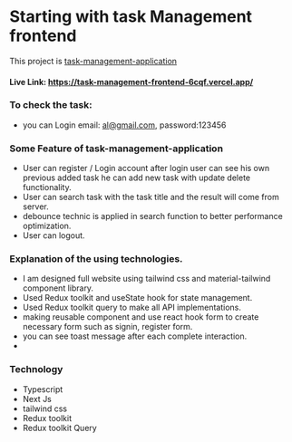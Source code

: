 # Starting with task Management frontend

This project is [task-management-application](https://task-management-frontend-6cqf.vercel.app/)

#### Live Link: https://task-management-frontend-6cqf.vercel.app/

### To check the task:

- you can Login email: al@gmail.com, password:123456

### Some Feature of task-management-application

- User can register / Login account after login user can see his own previous added task he can add new task with update delete functionality.
- User can search task with the task title and the result will come from server.
- debounce technic is applied in search function to better performance optimization.
- User can logout.

### Explanation of the using technologies.

- I am designed full website using tailwind css and material-tailwind component library.
- Used Redux toolkit and useState hook for state management.
- Used Redux toolkit query to make all API implementations.
- making reusable component and use react hook form to create necessary form such as signin, register form.
- you can see toast message after each complete interaction.
-

### Technology

- Typescript
- Next Js
- tailwind css
- Redux toolkit
- Redux toolkit Query
